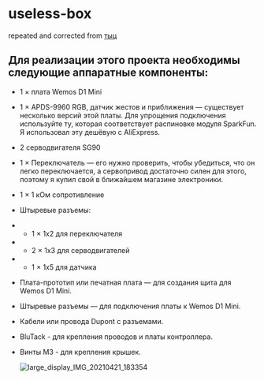 # useless-box
repeated and corrected from [тыц](https://github.com/balassy/useless-box)
## Для реализации этого проекта необходимы следующие аппаратные компоненты:

- 1 × плата Wemos D1 Mini
- 1 × APDS-9960 RGB, датчик жестов и приближения — существует несколько версий этой платы. Для упрощения подключения используйте ту, которая соответствует распиновке модуля SparkFun. Я использовал эту дешёвую с AliExpress.
- 2 серводвигателя SG90
- 1 × Переключатель — его нужно проверить, чтобы убедиться, что он легко переключается, а сервопривод достаточно силен для этого, поэтому я купил свой в ближайшем магазине электроники.
- 1 × 1 кОм сопротивление
- Штыревые разъемы:
- - 1 × 1x2 для переключателя
- - 2 × 1x3 для серводвигателей
- - 1 × 1x5 для датчика
- Плата-прототип или печатная плата — для создания щита для Wemos D1 Mini.
- Штыревые разъемы — для подключения платы к Wemos D1 Mini.
- Кабели или провода Dupont с разъемами.
- BluTack - для крепления проводов и платы контроллера.
- Винты М3 - для крепления крышек.

  ![large_display_IMG_20210421_183354](https://github.com/user-attachments/assets/ccefb5f7-2843-4a85-a1e3-3566bfadd98e)
